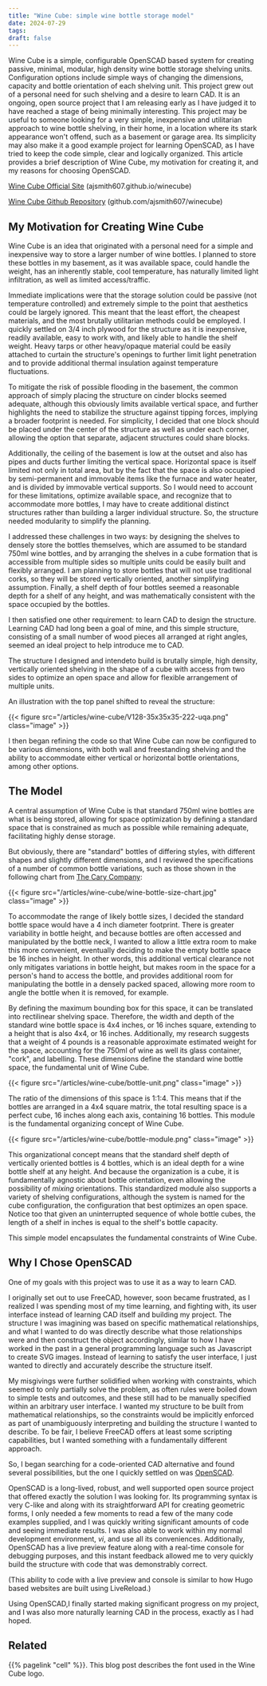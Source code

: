 ```yaml
---
title: "Wine Cube: simple wine bottle storage model"
date: 2024-07-29
tags:
draft: false
---
```


Wine Cube is a simple, configurable OpenSCAD based system for creating passive, minimal, modular, high density wine bottle storage shelving units. Configuration options include simple ways of changing the dimensions, capacity and bottle orientation of each shelving unit. This project grew out of a personal need for such shelving and a desire to learn CAD. It is an ongoing, open source project that I am releasing early as I have judged it to have reached a stage of being minimally interesting. This project may be useful to someone looking for a very simple, inexpensive and utilitarian approach to wine bottle shelving, in their home, in a location where its stark appearance won't offend, such as a basement or garage area. Its simplicity may also make it a good example project for learning OpenSCAD, as I have tried to keep the code simple, clear and logically organized. This article provides a brief description of Wine Cube, my motivation for creating it, and my reasons for choosing OpenSCAD.

<!--more-->

[Wine Cube Official Site](https://ajsmith607.github.io/winecube/) (ajsmith607.github.io/winecube)

[Wine Cube Github Repository](https://github.com/ajsmith607/winecube) (github.com/ajsmith607/winecube)

## My Motivation for Creating Wine Cube

Wine Cube is an idea that originated with a personal need for a simple and inexpensive way to store a larger number of wine bottles. I planned to store these bottles in my basement, as it was available space, could handle the weight, has an inherently stable, cool temperature, has naturally limited light infiltration, as well as limited access/traffic. 

Immediate implications were that the storage solution could be passive (not temperature controlled) and extremely simple to the point that aesthetics could be largely ignored. This meant that the least effort, the cheapest materials, and the most brutally utilitarian methods could be employed. I quickly settled on 3/4 inch plywood for the structure as it is inexpensive, readily available, easy to work with, and likely able to handle the shelf weight. Heavy tarps or other heavy/opaque material could be easily attached to curtain the structure's openings to further limit light penetration and to provide additional thermal insulation against temperature fluctuations.  

To mitigate the risk of possible flooding in the basement, the common approach of simply placing the structure on cinder blocks seemed adequate, although this obviously limits available vertical space, and further highlights the need to stabilize the structure against tipping forces, implying a broader footprint is needed. For simplicity, I decided that one block should be placed under the center of the structure as well as under each corner, allowing the option that separate, adjacent structures could share blocks.  

Additionally, the ceiling of the basement is low at the outset and also has pipes and ducts further limiting the vertical space. Horizontal space is itself limited not only in total area, but by the fact that the space is also occupied by semi-permanent and immovable items like the furnace and water heater, and is divided by immovable vertical supports. So I would need to account for these limitations, optimize available space, and recognize that to accommodate more bottles, I may have to create additional distinct structures rather than building a larger individual structure. So, the structure needed modularity to simplify the planning.

I addressed these challenges in two ways: by designing the shelves to densely store the bottles themselves, which are assumed to be standard 750ml wine bottles, and by arranging the shelves in a cube formation that is accessible from multiple sides so multiple units could be easily built and flexibly arranged. I am planning to store bottles that will not use traditional corks, so they will be stored vertically oriented, another simplifying assumption. Finally, a shelf depth of four bottles seemed a reasonable depth for a shelf of any height, and was mathematically consistent with the space occupied by the bottles.

I then satisfied one other requirement: to learn CAD to design the structure. Learning CAD had long been a goal of mine, and this simple structure, consisting of a small number of wood pieces all arranged at right angles, seemed an ideal project to help introduce me to CAD. 

The structure I designed and intendeto build is brutally simple, high density, vertically oriented shelving in the shape of a cube with access from two sides to optimize an open space and allow for flexible arrangement of multiple units. 

An illustration with the top panel shifted to reveal the structure:

{{< figure src="/articles/wine-cube/V128-35x35x35-222-uqa.png" class="image" >}}

I then began refining the code so that Wine Cube can now be configured to be various dimensions, with both wall and freestanding shelving and the ability to accommodate either vertical or horizontal bottle orientations, among other options. 


## The Model

A central assumption of Wine Cube is that standard 750ml wine bottles are what is being stored, allowing for space optimization by defining a standard space that is constrained as much as possible while remaining adequate, facilitating highly dense storage. 

But obviously, there are "standard" bottles of differing styles, with different shapes and slightly different dimensions, and I reviewed the specifications of a number of common bottle variations, such as those shown in the following chart from [The Cary Company](https://www.thecarycompany.com):

{{< figure src="/articles/wine-cube/wine-bottle-size-chart.jpg" class="image" >}}

To accommodate the range of likely bottle sizes, I decided the standard bottle space would have a 4 inch diameter footprint. There is greater variability in bottle height, and because bottles are often accessed and manipulated by the bottle neck, I wanted to allow a little extra room to make this more convenient, eventually deciding to make the empty bottle space be 16 inches in height. In other words, this additional vertical clearance not only mitigates variations in bottle height, but makes room in the space for a person's hand to access the bottle, and provides additional room for manipulating the bottle in a densely packed spaced, allowing more room to angle the bottle when it is removed, for example.

By defining the maximum bounding box for this space, it can be translated into rectilinear shelving space. Therefore, the width and depth of the standard wine bottle space is 4x4 inches, or 16 inches square, extending to a height that is also 4x4, or 16 inches. Additionally, my research suggests that a weight of 4 pounds is a reasonable approximate estimated weight for the space, accounting for the 750ml of wine as well its glass container, "cork", and labelling. These dimensions define the standard wine bottle space, the fundamental unit of Wine Cube.

{{< figure src="/articles/wine-cube/bottle-unit.png" class="image" >}}


The ratio of the dimensions of this space is 1:1:4. This means that if the bottles are arranged in a 4x4 square matrix, the total resulting space is a perfect cube, 16 inches along each axis, containing 16 bottles. This module is the fundamental organizing concept of Wine Cube.

{{< figure src="/articles/wine-cube/bottle-module.png" class="image" >}}

This organizational concept means that the standard shelf depth of vertically oriented bottles is 4 bottles, which is an ideal depth for a wine bottle shelf at any height. And because the organization is a cube, it is fundamentally agnostic about bottle orientation, even allowing the possibility of *mixing* orientations. This standardized module also supports a variety of shelving configurations, although the system is named for the cube configuration, the configuration that best optimizes an open space. Notice too that given an uninterrupted sequence of whole bottle cubes, the length of a shelf in inches is equal to the shelf's bottle capacity.

This simple model encapsulates the fundamental constraints of Wine Cube. 


## Why I Chose OpenSCAD

One of my goals with this project was to use it as a way to learn CAD.

I originally set out to use FreeCAD, however, soon became frustrated, as I realized I was spending most of my time learning, and fighting with, its user interface instead of learning CAD itself and building my project. The structure I was imagining was based on specific mathematical relationships, and what I wanted to do was directly describe what those relationships were and then construct the object accordingly, similar to how I have worked in the past in a general programming language such as Javascript to create SVG images. Instead of learning to satisfy the user interface, I just wanted to directly and accurately describe the structure itself.

My misgivings were further solidified when working with constraints, which seemed to only partially solve the problem, as often rules were boiled down to simple tests and outcomes, and these still had to be manually specified within an arbitrary user interface. I wanted my structure to be built from mathematical relationships, so the constraints would be implicitly enforced as part of unambiguously interpreting and building the structure I wanted to describe. To be fair, I believe FreeCAD offers at least some scripting capabilities, but I wanted something with a fundamentally different approach.

So, I began searching for a code-oriented CAD alternative and found several possibilities, but the one I quickly settled on was [OpenSCAD](https://openscad.org/).

OpenSCAD is a long-lived, robust, and well supported open source project that offered exactly the solution I was looking for. Its programming syntax is very C-like and along with its straightforward API for creating geometric forms, I only needed a few moments to read a few of the many code examples supplied, and I was quickly writing significant amounts of code and seeing immediate results. I was also able to work within my normal development environment, <em>vi</em>, and use all its conveniences. Additionally, OpenSCAD has a live preview feature along with a real-time console for debugging purposes, and this instant feedback allowed me to very quickly build the structure with code that was demonstrably correct. 

(This ability to code with a live preview and console is similar to how Hugo based websites are built using LiveReload.)

Using OpenSCAD,I finally started making significant progress on my project, and I was also more naturally learning CAD in the process, exactly as I had hoped.


## Related

{{% pagelink "cell" %}}. This blog post describes the font used in the Wine Cube logo. </p>
